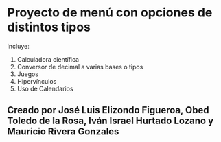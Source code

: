 # Proyecto de menú con opciones de distintos tipos

Incluye:
1. Calculadora científica
2. Conversor de decimal a varias bases o tipos
3. Juegos
4. Hipervínculos
5. Uso de Calendarios

## Creado por José Luis Elizondo Figueroa, Obed Toledo de la Rosa, Iván Israel Hurtado Lozano y Mauricio Rivera Gonzales
